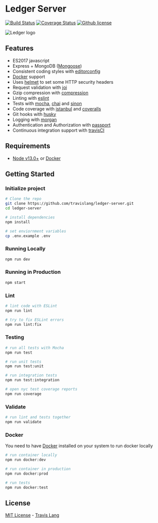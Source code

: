 # Ledger Server
[![Build Status](https://travis-ci.com/travislang/ledger-server.svg?token=qYtpLcyvYQgxDz86LdvJ&branch=master)](https://travis-ci.com/travislang/ledger-server) [![Coverage Status](https://coveralls.io/repos/github/danielfsousa/express-rest-es2017-boilerplate/badge.svg?branch=master)](https://coveralls.io/github/danielfsousa/express-rest-es2017-boilerplate?branch=master)
[![Github license](https://img.shields.io/badge/license-MIT-blue)](LICENSE.md)



![Ledger logo](/public/images/ledger-text-full.png)



## Features

 - ES2017 javascript
 - Express + MongoDB ([Mongoose](http://mongoosejs.com/))
 - Consistent coding styles with [editorconfig](http://editorconfig.org)
 - [Docker](https://www.docker.com/) support
 - Uses [helmet](https://github.com/helmetjs/helmet) to set some HTTP security headers
 - Request validation with [joi](https://github.com/hapijs/joi)
 - Gzip compression with [compression](https://github.com/expressjs/compression)
 - Linting with [eslint](http://eslint.org)
 - Tests with [mocha](https://mochajs.org), [chai](http://chaijs.com) and [sinon](http://sinonjs.org)
 - Code coverage with [istanbul](https://istanbul.js.org) and [coveralls](https://coveralls.io)
 - Git hooks with [husky](https://github.com/typicode/husky) 
 - Logging with [morgan](https://github.com/expressjs/morgan)
 - Authentication and Authorization with [passport](http://passportjs.org)
 - Continuous integration support with [travisCI](https://travis-ci.org)

## Requirements

 - [Node v13.0+](https://nodejs.org/en/download/current/) or [Docker](https://www.docker.com/)

## Getting Started

### Initialize project

```bash
# Clone the repo
git clone https://github.com/travislang/ledger-server.git
cd ledger-server

# install dependencies
npm install

# set enviornment variables
cp .env.example .env
```

### Running Locally

```bash
npm run dev
```

### Running in Production

```bash
npm start
```

### Lint

```bash
# lint code with ESLint
npm run lint

# try to fix ESLint errors
npm run lint:fix
```

### Testing

```bash
# run all tests with Mocha
npm run test

# run unit tests
npm run test:unit

# run integration tests
npm run test:integration

# open nyc test coverage reports
npm run coverage
```

### Validate

```bash
# run lint and tests together
npm run validate
```

### Docker

You need to have [Docker](https://www.docker.com/) installed on your system to run docker locally

```bash
# run container locally
npm run docker:dev

# run container in production
npm run docker:prod

# run tests
npm run docker:test
```


## License

[MIT License](LICENSE.md) - [Travis Lang](https://github.com/travislang)
